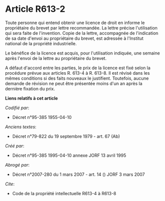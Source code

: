 # Article R613-2

Toute personne qui entend obtenir une licence de droit en informe le propriétaire du brevet par lettre recommandée. La lettre
précise l'utilisation qui sera faite de l'invention. Copie de la lettre, accompagnée de l'indication de sa date d'envoi au
propriétaire du brevet, est adressée à l'Institut national de la propriété industrielle.

Le bénéfice de la licence est acquis, pour l'utilisation indiquée, une semaine après l'envoi de la lettre au propriétaire du
brevet.

A défaut d'accord entre les parties, le prix de la licence est fixé selon la procédure prévue aux articles R. 613-4 à R.
613-8. Il est révisé dans les mêmes conditions si des faits nouveaux le justifient. Toutefois, aucune demande de révision ne
peut être présentée moins d'un an après la dernière fixation du prix.

**Liens relatifs à cet article**

_Codifié par_:

  - Décret n°95-385 1955-04-10

_Anciens textes_:

  - Décret n°79-822 du 19 septembre 1979 - art. 67 (Ab)

_Créé par_:

  - Décret n°95-385 1995-04-10 annexe JORF 13 avril 1995

_Abrogé par_:

  - Décret n°2007-280 du 1 mars 2007 - art. 14 () JORF 3 mars 2007

_Cite_:

  - Code de la propriété intellectuelle R613-4 à R613-8
